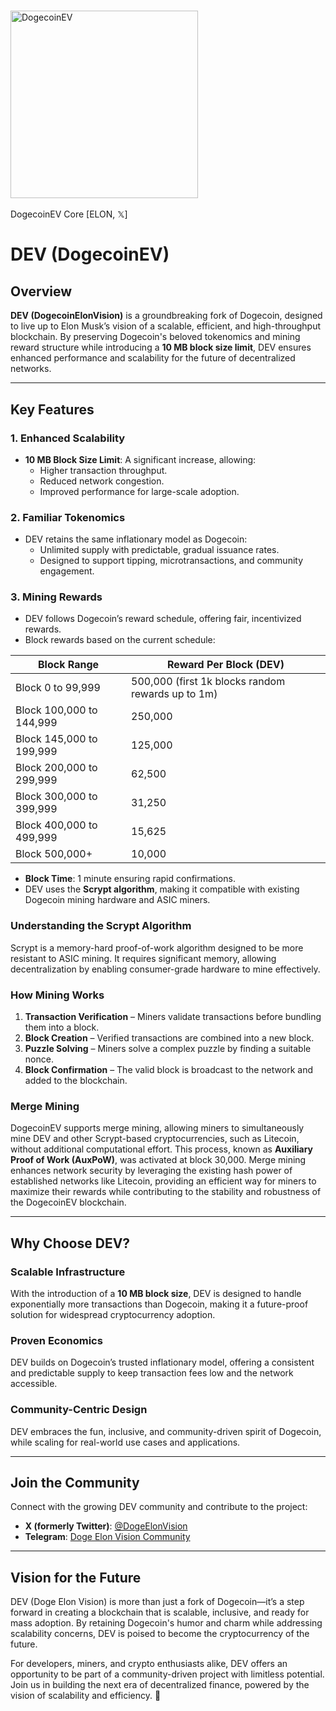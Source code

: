# <h1 align="center">
<img src="https://i.imgur.com/G1muLvB.jpeg" alt="DogecoinEV" width="300"/>
<br/><br/>
DogecoinEV Core [ELON,  𝕏]
</h1>

# DEV (DogecoinEV)

## Overview

**DEV (DogecoinElonVision)** is a groundbreaking fork of Dogecoin, designed to live up to Elon Musk’s vision of a scalable, efficient, and high-throughput blockchain. By preserving Dogecoin's beloved tokenomics and mining reward structure while introducing a **10 MB block size limit**, DEV ensures enhanced performance and scalability for the future of decentralized networks.

---

## Key Features

### **1. Enhanced Scalability**
- **10 MB Block Size Limit**: A significant increase, allowing:
  - Higher transaction throughput.
  - Reduced network congestion.
  - Improved performance for large-scale adoption.

### **2. Familiar Tokenomics**
- DEV retains the same inflationary model as Dogecoin:
  - Unlimited supply with predictable, gradual issuance rates.
  - Designed to support tipping, microtransactions, and community engagement.

### **3. Mining Rewards**
- DEV follows Dogecoin’s reward schedule, offering fair, incentivized rewards.
- Block rewards based on the current schedule:

| **Block Range**          | **Reward Per Block (DEV)** |
|---------------------------|----------------------------|
| Block 0 to 99,999         | 500,000 (first 1k blocks random rewards up to 1m) |
| Block 100,000 to 144,999  | 250,000                   |
| Block 145,000 to 199,999  | 125,000                   |
| Block 200,000 to 299,999  | 62,500                    |
| Block 300,000 to 399,999  | 31,250                    |
| Block 400,000 to 499,999  | 15,625                    |
| Block 500,000+            | 10,000                    |

- **Block Time**: 1 minute ensuring rapid confirmations.
- DEV uses the **Scrypt algorithm**, making it compatible with existing Dogecoin mining hardware and ASIC miners.

### **Understanding the Scrypt Algorithm**
Scrypt is a memory-hard proof-of-work algorithm designed to be more resistant to ASIC mining. It requires significant memory, allowing decentralization by enabling consumer-grade hardware to mine effectively.

### **How Mining Works**
1. **Transaction Verification** – Miners validate transactions before bundling them into a block.
2. **Block Creation** – Verified transactions are combined into a new block.
3. **Puzzle Solving** – Miners solve a complex puzzle by finding a suitable nonce.
4. **Block Confirmation** – The valid block is broadcast to the network and added to the blockchain.

### **Merge Mining**
DogecoinEV supports merge mining, allowing miners to simultaneously mine DEV and other Scrypt-based cryptocurrencies, such as Litecoin, without additional computational effort. This process, known as **Auxiliary Proof of Work (AuxPoW)**, was activated at block 30,000. Merge mining enhances network security by leveraging the existing hash power of established networks like Litecoin, providing an efficient way for miners to maximize their rewards while contributing to the stability and robustness of the DogecoinEV blockchain.

---

## Why Choose DEV?

### **Scalable Infrastructure**
With the introduction of a **10 MB block size**, DEV is designed to handle exponentially more transactions than Dogecoin, making it a future-proof solution for widespread cryptocurrency adoption.

### **Proven Economics**
DEV builds on Dogecoin’s trusted inflationary model, offering a consistent and predictable supply to keep transaction fees low and the network accessible.

### **Community-Centric Design**
DEV embraces the fun, inclusive, and community-driven spirit of Dogecoin, while scaling for real-world use cases and applications.

---

## Join the Community

Connect with the growing DEV community and contribute to the project:

- **X (formerly Twitter)**: [@DogeElonVision](https://x.com/dogeelonvision)  
- **Telegram**: [Doge Elon Vision Community](https://t.me/DogeElonVision)

---

## Vision for the Future

DEV (Doge Elon Vision) is more than just a fork of Dogecoin—it’s a step forward in creating a blockchain that is scalable, inclusive, and ready for mass adoption. By retaining Dogecoin's humor and charm while addressing scalability concerns, DEV is poised to become the cryptocurrency of the future.

For developers, miners, and crypto enthusiasts alike, DEV offers an opportunity to be part of a community-driven project with limitless potential. Join us in building the next era of decentralized finance, powered by the vision of scalability and efficiency. 🚀
